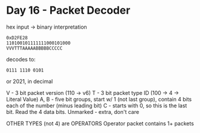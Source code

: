 # Day 16 - Packet Decoder

hex input -> binary interpretation

```
0xD2FE28
110100101111111000101000
VVVTTTAAAAABBBBBCCCCC
```
decodes to:
```
0111 1110 0101
```
or 2021, in decimal

V - 3 bit packet version (110 -> v6)
T - 3 bit packet type ID (100 -> 4 -> Literal Value)
A, B - five bit groups, start w/ 1 (not last group), contain 4 bits each of the number (minus leading bit)
C - starts with 0, so this is the last bit. Read the 4 data bits.
Unmarked - extra, don't care

OTHER TYPES (not 4) are OPERATORS
Operator packet contains 1+ packets
